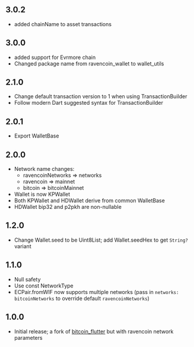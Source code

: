 ## 3.0.2

- added chainName to asset transactions

## 3.0.0

- added support for Evrmore chain
- Changed package name from ravencoin_wallet to wallet_utils

## 2.1.0

- Change default transaction version to 1 when using TransactionBuilder
- Follow modern Dart suggested syntax for TransactionBuilder

## 2.0.1
- Export WalletBase

## 2.0.0
- Network name changes:
  - ravencoinNetworks => networks
  - ravencoin => mainnet
  - bitcoin => bitcoinMainnet
- Wallet is now KPWallet
- Both KPWallet and HDWallet derive from common WalletBase
- HDWallet bip32 and p2pkh are non-nullable

## 1.2.0

- Change Wallet.seed to be Uint8List; add Wallet.seedHex to get `String?` variant

## 1.1.0

- Null safety
- Use const NetworkType
- ECPair.fromWIF now supports multiple networks (pass in `networks: bitcoinNetworks` to override default `ravencoinNetworks`)

## 1.0.0

- Initial release; a fork of [bitcoin_flutter](https://github.com/dart-bitcoin/bitcoin_flutter) but with ravencoin network parameters

